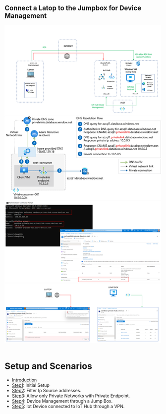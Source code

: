 ## Connect a Latop to the Jumpbox for Device Management

<img width="700" alt="jump1" src="https://github.com/chmagitt/iothub-private-endpoint/blob/main/media/jump1.png">
<br>
<img width="700" alt="jump2" src="https://github.com/chmagitt/iothub-private-endpoint/blob/main/media/jump2.png">
<br>
<img width="700" alt="jump3" src="https://github.com/chmagitt/iothub-private-endpoint/blob/main/media/jump3.png">
<br>
<img width="700" alt="jump4" src="https://github.com/chmagitt/iothub-private-endpoint/blob/main/media/jump4.png">
<br>
<br>

# Setup and Scenarios

- [Introduction](https://github.com/chmagitt/iothub-private-endpoint#readme)
- [Step1](https://github.com/chmagitt/iothub-private-endpoint/blob/main/chapters/setup.md): Initial Setup
- [Step2](https://github.com/chmagitt/iothub-private-endpoint/blob/main/chapters/ipfilter.md): Filter Ip Source addresses.
- [Step3](https://github.com/chmagitt/iothub-private-endpoint/blob/main/chapters/endpoint.md): Allow only Private Networks with Private Endpoint.
- [Step4](https://github.com/chmagitt/iothub-private-endpoint/blob/main/chapters/jumpbox.md): Device Management through a Jump Box.
- [Step5](https://github.com/chmagitt/iothub-private-endpoint/blob/main/chapters/vpngateway.md): Iot Device connected to IoT Hub through a VPN.
